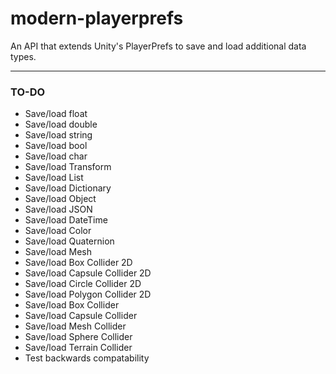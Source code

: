 # modern-playerprefs
An API that extends Unity's PlayerPrefs to save and load additional data types.

------

### TO-DO

- Save/load float
- Save/load double
- Save/load string
- Save/load bool
- Save/load char
- Save/load Transform
- Save/load List
- Save/load Dictionary
- Save/load Object
- Save/load JSON
- Save/load DateTime
- Save/load Color
- Save/load Quaternion
- Save/load Mesh
- Save/load Box Collider 2D
- Save/load Capsule Collider 2D
- Save/load Circle Collider 2D
- Save/load Polygon Collider 2D
- Save/load Box Collider
- Save/load Capsule Collider
- Save/load Mesh Collider
- Save/load Sphere Collider
- Save/load Terrain Collider
- Test backwards compatability